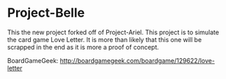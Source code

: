 # Project-Belle

This the new project forked off of Project-Ariel. This project is to simulate the card game Love Letter. It is more than likely that this one will be scrapped in the end as it is more a proof of concept.

BoardGameGeek: http://boardgamegeek.com/boardgame/129622/love-letter
